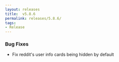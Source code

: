```yaml
---
layout: releases
title:  v5.8.6
permalink: releases/5.8.6/
tags:
- Release
---
```


### Bug Fixes

- Fix reddit's user info cards being hidden by default
